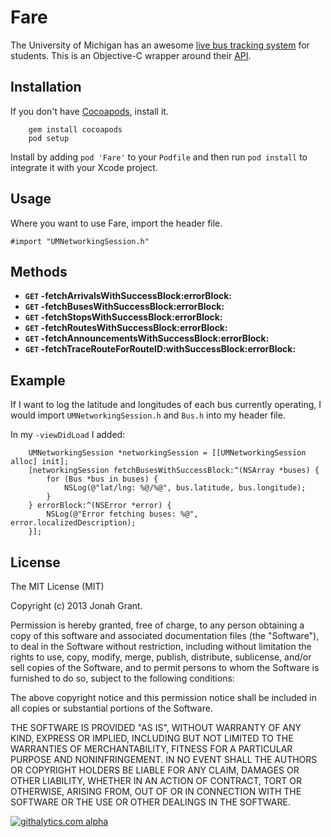 # Fare
The University of Michigan has an awesome [live bus tracking system](http://mbus.pts.umich.edu/) for students.  This is an Objective-C wrapper around their [API](https://github.com/magic-bus/api-documentation/).

## Installation

If you don't have [Cocoapods](http://cocoapods.org), install it.

        gem install cocoapods
        pod setup
        
Install by adding `pod 'Fare'` to your `Podfile` and then run `pod install` to integrate it with your Xcode project.

## Usage

Where you want to use Fare, import the header file.

````objc
#import "UMNetworkingSession.h"
````

## Methods

- **<code>GET</code> -fetchArrivalsWithSuccessBlock:errorBlock:**
- **<code>GET</code> -fetchBusesWithSuccessBlock:errorBlock:**
- **<code>GET</code> -fetchStopsWithSuccessBlock:errorBlock:**
- **<code>GET</code> -fetchRoutesWithSuccessBlock:errorBlock:**
- **<code>GET</code> -fetchAnnouncementsWithSuccessBlock:errorBlock:**
- **<code>GET</code> -fetchTraceRouteForRouteID:withSuccessBlock:errorBlock:**

## Example

If I want to log the latitude and longitudes of each bus currently operating, I would import `UMNetworkingSession.h` and `Bus.h` into my header file.

In my `-viewDidLoad` I added:

````objc
    UMNetworkingSession *networkingSession = [[UMNetworkingSession alloc] init];
    [networkingSession fetchBusesWithSuccessBlock:^(NSArray *buses) {
        for (Bus *bus in buses) {
            NSLog(@"lat/lng: %@/%@", bus.latitude, bus.longitude);
        }
    } errorBlock:^(NSError *error) {
        NSLog(@"Error fetching buses: %@", error.localizedDescription);
    }];
````

## License

The MIT License (MIT)

Copyright (c) 2013 Jonah Grant.

Permission is hereby granted, free of charge, to any person obtaining a copy
of this software and associated documentation files (the "Software"), to deal
in the Software without restriction, including without limitation the rights
to use, copy, modify, merge, publish, distribute, sublicense, and/or sell
copies of the Software, and to permit persons to whom the Software is
furnished to do so, subject to the following conditions:

The above copyright notice and this permission notice shall be included in
all copies or substantial portions of the Software.

THE SOFTWARE IS PROVIDED "AS IS", WITHOUT WARRANTY OF ANY KIND, EXPRESS OR
IMPLIED, INCLUDING BUT NOT LIMITED TO THE WARRANTIES OF MERCHANTABILITY,
FITNESS FOR A PARTICULAR PURPOSE AND NONINFRINGEMENT. IN NO EVENT SHALL THE
AUTHORS OR COPYRIGHT HOLDERS BE LIABLE FOR ANY CLAIM, DAMAGES OR OTHER
LIABILITY, WHETHER IN AN ACTION OF CONTRACT, TORT OR OTHERWISE, ARISING FROM,
OUT OF OR IN CONNECTION WITH THE SOFTWARE OR THE USE OR OTHER DEALINGS IN
THE SOFTWARE.

[![githalytics.com alpha](https://cruel-carlota.pagodabox.com/c90b796cb40612af459840b74157e8a8 "githalytics.com")](http://githalytics.com/jonahgrant/fare)

